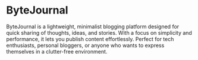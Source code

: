 # ByteJournal
ByteJournal is a lightweight, minimalist blogging platform designed for quick sharing of thoughts, ideas, and stories. With a focus on simplicity and performance, it lets you publish content effortlessly. Perfect for tech enthusiasts, personal bloggers, or anyone who wants to express themselves in a clutter-free environment.
